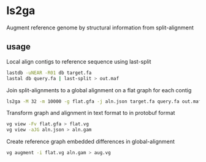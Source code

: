 # ls2ga

Augment reference genome by structural information from split-alignment

## usage

Local align contigs to reference sequence using last-split

```bash
lastdb -uNEAR -R01 db target.fa
lastal db query.fa | last-split > out.maf
```

Join split-alignments to a global alignment on a flat graph for each contig

```bash
ls2ga -M 32 -m 10000 -g flat.gfa -j aln.json target.fa query.fa out.maf
```

Transform graph and alignment in text format to in protobuf format

```bash
vg view -Fv flat.gfa > flat.vg
vg view -aJG aln.json > aln.gam
```

Create reference graph embedded differences in global-alignment

```bash
vg augment -i flat.vg aln.gam > aug.vg
```
